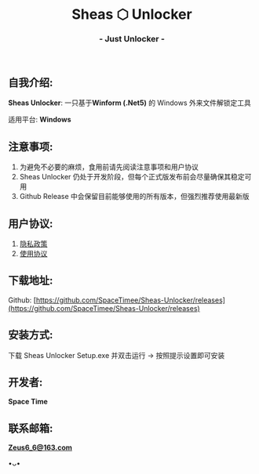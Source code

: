 <h1 align="center">Sheas ⬡ Unlocker</h1>
<h3 align="center">- Just Unlocker -</h3>
</br>

## 自我介绍:
**Sheas Unlocker**: 一只基于**Winform (.Net5)** 的 Windows 外来文件解锁定工具

适用平台: **Windows**

## 注意事项:
1. 为避免不必要的麻烦，食用前请先阅读注意事项和用户协议
2. Sheas Unlocker 仍处于开发阶段，但每个正式版发布前会尽量确保其稳定可用
3. Github Release 中会保留目前能够使用的所有版本，但强烈推荐使用最新版

## 用户协议:
1. [隐私政策](https://thoughts.teambition.com/share/62215b3f8ecda0004135fa83#title=Sheas_Unlocker_隐私政策)
2. [使用协议](https://thoughts.teambition.com/share/62215bb80afc380041785103#title=Sheas_Unlocker_使用协议)

## 下载地址:
Github: [https://github.com/SpaceTimee/Sheas-Unlocker/releases](https://github.com/SpaceTimee/Sheas-Unlocker/releases)

## 安装方式:
下载 Sheas Unlocker Setup.exe 并双击运行 -> 按照提示设置即可安装

## 开发者:
**Space Time**

## 联系邮箱:
**Zeus6_6@163.com**

•ᴗ•
